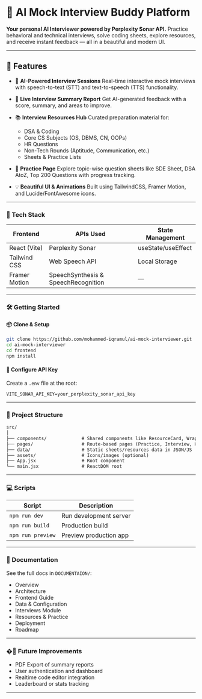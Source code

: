 # 🧠 AI Mock Interview Buddy Platform

**Your personal AI Interviewer powered by Perplexity Sonar API.**
Practice behavioral and technical interviews, solve coding sheets, explore resources, and receive instant feedback — all in a beautiful and modern UI.

---

## 🚀 Features

* 🎤 **AI-Powered Interview Sessions**
  Real-time interactive mock interviews with speech-to-text (STT) and text-to-speech (TTS) functionality.

* 🧪 **Live Interview Summary Report**
  Get AI-generated feedback with a score, summary, and areas to improve.

* 📚 **Interview Resources Hub**
  Curated preparation material for:

  * DSA & Coding
  * Core CS Subjects (OS, DBMS, CN, OOPs)
  * HR Questions
  * Non-Tech Rounds (Aptitude, Communication, etc.)
  * Sheets & Practice Lists

* 🧩 **Practice Page**
  Explore topic-wise question sheets like SDE Sheet, DSA AtoZ, Top 200 Questions with progress tracking.

* 💡 **Beautiful UI & Animations**
  Built using TailwindCSS, Framer Motion, and Lucide/FontAwesome icons.

---

### 🔧 Tech Stack

| Frontend      | APIs Used                           | State Management         |
| ------------- | ----------------------------------- | ------------------------ |
| React (Vite)  | Perplexity Sonar                    | useState/useEffect       |
| Tailwind CSS  | Web Speech API                      | Local Storage  |
| Framer Motion | SpeechSynthesis & SpeechRecognition | —                        |

---

### 🛠️ Getting Started

#### 📦 Clone & Setup

```bash
git clone https://github.com/mohammed-iqramul/ai-mock-interviewer.git
cd ai-mock-interviewer
cd frontend
npm install
```

#### 🔑 Configure API Key

Create a `.env` file at the root:

```env
VITE_SONAR_API_KEY=your_perplexity_sonar_api_key
```

---

### 📁 Project Structure

``` md
src/
│
├── components/             # Shared components like ResourceCard, Wrapper
├── pages/                  # Route-based pages (Practice, Interview, Home)
├── data/                   # Static sheets/resources data in JSON/JS
├── assets/                 # Icons/images (optional)
├── App.jsx                 # Root component
└── main.jsx                # ReactDOM root
```

---

### 💻 Scripts

| Script            | Description            |
| ----------------- | ---------------------- |
| `npm run dev`     | Run development server |
| `npm run build`   | Production build       |
| `npm run preview` | Preview production app |

 ---

<!--
### 📸 Screenshots

| Home                    | Practice                    | Interview                    |
| ----------------------- | --------------------------- | ---------------------------- |
| ![](./screens/home.png) | ![](./screens/practice.png) | ![](./screens/interview.png) |

> 📷 *Update screenshots as needed in the `screens/` folder.*

--- -->

### 📖 Documentation

See the full docs in `DOCUMENTAION/`:

* Overview
* Architecture
* Frontend Guide
* Data & Configuration
* Interviews Module
* Resources & Practice
* Deployment
* Roadmap

---

### �🙌 Future Improvements

* PDF Export of summary reports
* User authentication and dashboard
* Realtime code editor integration
* Leaderboard or stats tracking

---
